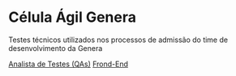 # Célula Ágil Genera

Testes técnicos utilizados nos processos de admissão do time de desenvolvimento da Genera

[Analista de Testes (QAs)](qas.md)
[Frond-End](front-end.md)

